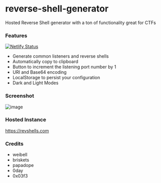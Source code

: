 # reverse-shell-generator
Hosted Reverse Shell generator with a ton of functionality great for CTFs
### Features

[![Netlify Status](https://api.netlify.com/api/v1/badges/46dbabe0-23b7-42e6-b04b-e1769dc455ce/deploy-status)](https://app.netlify.com/sites/brave-swartz-5dcdab/deploys)

- Generate common listeners and reverse shells
- Automatically copy to clipboard
- Button to increment the listening port number by 1
- URI and Base64 encoding
- LocalStorage to persist your configuration
- Dark and Light Modes

### Screenshot
![image](https://user-images.githubusercontent.com/44453666/109582314-ef7f9e00-7acb-11eb-9c84-f8436e0022e9.png)


### Hosted Instance
https://revshells.com

### Credits
- weibell
- briskets
- papadope
- 0day
- 0x03f3
